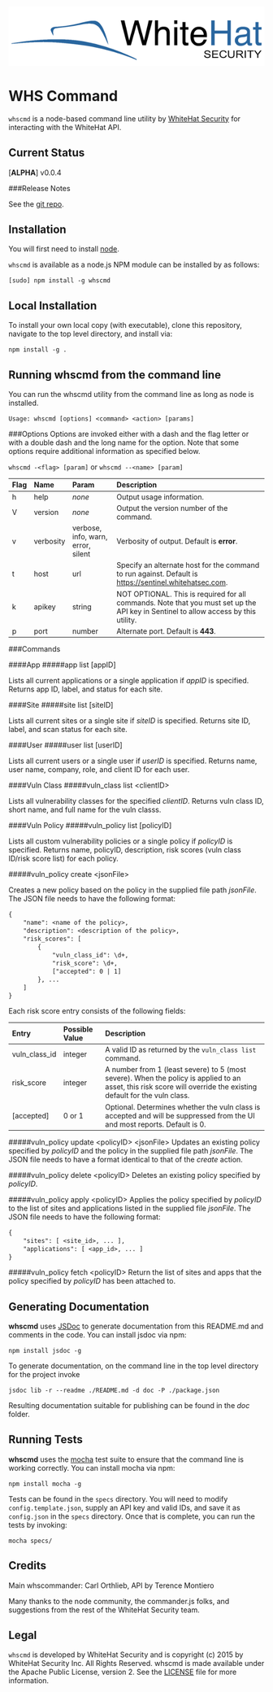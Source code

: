 
![WhiteHat](images/WhiteHatLogoColor.png)

WHS Command
============


`whscmd` is a node-based command line utility by [WhiteHat Security](http://www.whitehatsec.com) for interacting with the WhiteHat API.

Current Status
--------------

[**ALPHA**] v0.0.4

###Release Notes

See the [git repo](https://git.dev.whs/carlorthlieb/whscmd/commits/master]).

Installation
-------------

You will first need to install [node](https://nodejs.org/).

`whscmd` is available as a node.js NPM module can be installed by as follows:

	[sudo] npm install -g whscmd

Local Installation
------------------

To install your own local copy (with executable), clone this repository, navigate to the top level directory, and install via:

	npm install -g .	

Running whscmd from the command line
-------------------------------

You can run the whscmd utility from the command line as long as node is installed.

	Usage: whscmd [options] <command> <action> [params]

###Options
Options are invoked either with a dash and the flag letter or with a double dash and the long name for the option. Note that some options require additional information as specified below.

`whscmd -<flag> [param]` or `whscmd --<name> [param]`

| Flag | Name | Param | Description | 
| :---- | :---- | :----- | :----------- |
| h | help | _none_ | Output usage information. |
| V | version | _none_ | Output the version number of the command. 
| v | verbosity | verbose, info, warn, error, silent |  Verbosity of output. Default is **error**. |
| t | host | url | Specify an alternate host for the command to run against. Default is <https://sentinel.whitehatsec.com>. |
| k | apikey | string | NOT OPTIONAL. This is required for all commands. Note that you must set up the API key in Sentinel to allow access by this utility. |
| p | port | number | Alternate port. Default is **443**. |

###Commands

####App
#####app list [appID]
	
Lists all current applications or a single application if _appID_ is specified. Returns app ID, label, and status for each site.

####Site
#####site list [siteID]
	
Lists all current sites or a single site if _siteID_ is specified. Returns site ID, label, and scan status for each site.

####User
#####user list [userID]

Lists all current users or a single user if _userID_ is specified. Returns name, user name, company, role, and client ID for each user.

####Vuln Class
#####vuln\_class list \<clientID\>

Lists all vulnerability classes for the specified _clientID_. Returns vuln class ID, short name, and full name for the vuln classs.
	
####Vuln Policy
#####vuln\_policy list [policyID]
	
Lists all custom vulnerability policies or a single policy if _policyID_ is specified. Returns name, policyID, description, risk scores (vuln class ID/risk score list) for each policy.

#####vuln\_policy create \<jsonFile\>

Creates a new policy based on the  policy in the supplied file path _jsonFile_. The JSON file needs to have the following format:
	
	{
		"name": <name of the policy>,
		"description": <description of the policy>,
		"risk_scores": [
			{
				"vuln_class_id": \d+,
				"risk_score": \d+,
				["accepted": 0 | 1]
			}, ...
	 	]
	}    

Each risk score entry consists of the following fields:

| Entry | Possible Value | Description |
| :----- | :-------------- | :----------- |
| vuln\_class\_id | integer | A valid ID as returned by the `vuln_class list` command. |
| risk_score | integer | A number from 1 (least severe) to 5 (most severe). When the policy is applied to an asset, this risk score will override the existing default for the vuln class. |
| [accepted] | 0 or 1 | Optional. Determines whether the vuln class is accepted and will be suppressed from the UI and most reports. Default is 0. |

#####vuln\_policy update \<policyID\> \<jsonFile\>
Updates an existing policy specified by _policyID_ and the policy in the supplied file path _jsonFile_. The JSON file needs to have a format identical to that of the _create_ action.

#####vuln\_policy delete \<policyID\>
Deletes an existing policy specified by _policyID_.

#####vuln\_policy apply \<policyID\> <jsonFile>
Applies the policy specified by _policyID_ to the list of sites and applications listed in the supplied file _jsonFile_. The JSON file needs to have the following format:
	
	{
		"sites": [ <site_id>, ... ],
		"applications": [ <app_id>, ... ]
	}    


#####vuln_policy fetch \<policyID\>
Return the list of sites and apps that the policy specified by _policyID_ has been attached to.

Generating Documentation
------------------------

**whscmd** uses [JSDoc](http://usejsdoc.org) to generate documentation from this README.md and comments in the code. You can install jsdoc via npm:

	npm install jsdoc -g

To generate documentation, on the command line in the top level directory for the project invoke

	jsdoc lib -r --readme ./README.md -d doc -P ./package.json
	
Resulting documentation suitable for publishing can be found in the _doc_ folder.

Running Tests
-------------
**whscmd** uses the [mocha](http://mochajs.org/) test suite to ensure that the command line is working correctly. You can install mocha via npm:

	npm install mocha -g

Tests can be found in the `specs` directory. You will need to modify `config.template.json`, supply an API key and valid IDs, and save it as `config.json` in the `specs` directory. Once that is complete, you can run the tests by invoking:

	mocha specs/

Credits
-------

Main whscommander: Carl Orthlieb, API by Terence Montiero

Many thanks to the node community, the commander.js folks, and suggestions from the rest of the WhiteHat Security team.

Legal
------

`whscmd` is developed by WhiteHat Security and is copyright (c) 2015 by WhiteHat Security Inc. All Rights Reserved.
whscmd is made available under the Apache Public License, version 2.  See the [LICENSE](LICENCE) file for more information.

